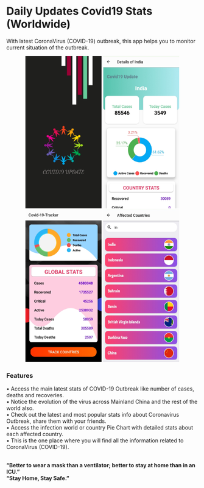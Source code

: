 # Daily Updates Covid19 Stats (Worldwide)
With latest CoronaVirus (COVID-19) outbreak, this app helps you to monitor current situation of the outbreak.

<div align="center">
    <img src="/screenshots/screenshot 1.jpg" width="200px" height="400pxs"/>
    <img src="/screenshots/screenshot 2.jpg" width="200px" height="400pxs"/>
    <img src="/screenshots/screenshot 3.jpg" width="200px" height="400pxs"/>
    <img src="/screenshots/screenshot 4.jpg" width="200px" height="400pxs"/>
</div>

<h3>Features</h3>
•	Access the main latest stats of COVID-19 Outbreak like number of cases, deaths and recoveries.<br>
•	Notice the evolution of the virus across Mainland China and the rest of the world also.<br>
•	Check out the latest and most popular stats info about Coronavirus Outbreak, share them with your friends.<br>
•	Access the infection world or country Pie Chart with detailed stats about each affected country.<br>
•	This is the one place where you will find all the information related to CoronaVirus (COVID-19).<br><br>

<b>“Better to wear a mask than a ventilator; better to stay at home than in an ICU.”<br>
“Stay Home, Stay Safe.”</b>

